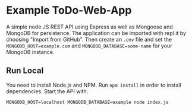 # Example ToDo-Web-App

A simple node JS REST API using Express as well as Mongoose and MongoDB for persistence. 
The application can be imported with repl.it by choosing "Import from GitHub".
Then create an `.env` file and set the `MONGODB_HOST=example.com` and `MONGODB_DATABASE=some-name` for your MongoDB instance.

## Run Local

You need to install Node.js and NPM. Run `npm install` in order to install dependencies. Start the API with:

```
MONGODB_HOST=localhost MONGODB_DATABASE=example node index.js
```
